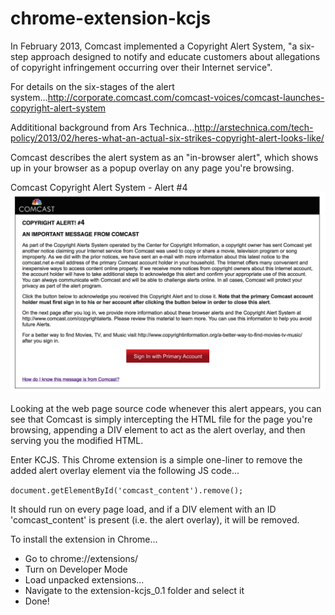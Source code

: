 # chrome-extension-kcjs

In February 2013, Comcast implemented a Copyright Alert System, "a six-step approach designed to notify and educate customers about allegations of copyright infringement occurring over their Internet service".

For details on the six-stages of the alert system...http://corporate.comcast.com/comcast-voices/comcast-launches-copyright-alert-system

Addititional background from Ars Technica...http://arstechnica.com/tech-policy/2013/02/heres-what-an-actual-six-strikes-copyright-alert-looks-like/

Comcast describes the alert system as an "in-browser alert", which shows up in your browser as a popup overlay on any page you're browsing. 

Comcast Copyright Alert System - Alert #4
![Alt text](/images/comcast_cas_alert4.jpg?raw=true "CAS4")

Looking at the web page source code whenever this alert appears, you can see that Comcast is simply intercepting the HTML file for the page you're browsing, appending a DIV element to act as the alert overlay, and then  serving you the modified HTML. 

Enter KCJS. This Chrome extension is a simple one-liner to remove the added alert overlay element via the following JS code...

<code>document.getElementById('comcast_content').remove();</code>

It should run on every page load, and if a DIV element with an ID 'comcast_content' is present (i.e. the alert overlay), it will be removed.

To install the extension in Chrome...
<ul>
<li>Go to chrome://extensions/</li>
<li>Turn on Developer Mode</li> 
<li>Load unpacked extensions...</li>
<li>Navigate to the extension-kcjs_0.1 folder and select it</li>
<li>Done!</li>
</ul>
